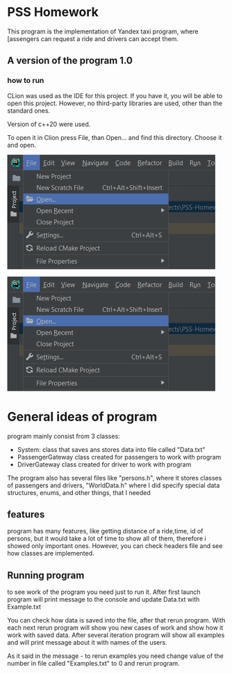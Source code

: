 # PSS Homework

This program is the implementation of Yandex taxi program, where [assengers can request a ride and drivers can accept them.

## A version of the program 1.0

### how to run

CLion was used as the IDE for this project. If you have it, you will be able to open this project.
 However, no third-party libraries are used, other than the standard ones.

Version of c++20 were used.

To open it in Clion press File, than Open... and find this directory. Choose it and open.

![PSS%20Homework%2095c2dc4615d94f0589621bc9b42895f1/Untitled.png](README/Untitled.png)

![PSS%20Homework%2095c2dc4615d94f0589621bc9b42895f1/Untitled%201.png](README/Untitled.png)

# General ideas of program

program mainly consist from 3 classes:

- System: class that saves ans stores data into file called "Data.txt"
- PassengerGateway class created for passengers to work with program
- DriverGateway class created for driver to work with program

The program also has several files like "persons.h", where it stores classes of passengers and drivers, "WorldData.h" where I did specify special data structures, enums, and other things, that I needed

## features

program has many features, like getting distance of a ride,time, id of persons, but it would take a lot of time to show all of them, therefore i showed only important ones. However, you can check headers file and see how classes are implemented.

## Running program

to see work of the program you need just to run it. After first launch program will print message to the console and update Data.txt with Example.txt

You can check how data is saved into the file, after that rerun program. With each next rerun program will show you new cases of work and show how it work with saved data. After several iteration program will show all examples and will print message about it with names of the users.

As it said in the message - to rerun examples you need change value of the number in file called "Examples.txt" to 0 and rerun program.
